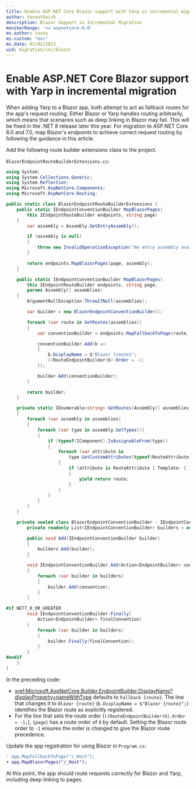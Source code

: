 ```yaml
---
title: Enable ASP.NET Core Blazor support with Yarp in incremental migration
author: twsouthwick
description: Blazor Support in Incremental Migration
monikerRange: '>= aspnetcore-6.0'
ms.author: tasou
ms.custom: "mvc"
ms.date: 03/01/2023
uid: migration/inc/blazor
---
```

# Enable ASP.NET Core Blazor support with Yarp in incremental migration

When adding Yarp to a Blazor app, both attempt to act as fallback routes for the app's request routing. Either Blazor or Yarp handles routing arbitrarily, which means that scenarios such as deep linking in Blazor may fail. This will be fixed in the .NET 8 release later this year. For migration to ASP.NET Core 6.0 and 7.0, map Blazor's endpoints to achieve correct request routing by following the guidance in this article.

Add the following route builder extensions class to the project.

`BlazorEndpointRouteBuilderExtensions.cs`:

```csharp
using System;
using System.Collections.Generic;
using System.Reflection;
using Microsoft.AspNetCore.Components;
using Microsoft.AspNetCore.Routing;

public static class BlazorEndpointRouteBuilderExtensions {
    public static IEndpointConventionBuilder MapBlazorPages(
        this IEndpointRouteBuilder endpoints, string page)
    {
        var assembly = Assembly.GetEntryAssembly();

        if (assembly is null)
        {
            throw new InvalidOperationException("No entry assembly available.");
        }

        return endpoints.MapBlazorPages(page, assembly);
    }

    public static IEndpointConventionBuilder MapBlazorPages(
        this IEndpointRouteBuilder endpoints, string page, 
        params Assembly[] assemblies)
    {
        ArgumentNullException.ThrowIfNull(assemblies);

        var builder = new BlazorEndpointConventionBuilder();

        foreach (var route in GetRoutes(assemblies))
        {
            var conventionBuilder = endpoints.MapFallbackToPage(route, page);

            conventionBuilder.Add(b =>
            {
                b.DisplayName = $"Blazor {route}";
                ((RouteEndpointBuilder)b).Order = -1;
            });

            builder.Add(conventionBuilder);
        }

        return builder;
    }

    private static IEnumerable<string> GetRoutes(Assembly[] assemblies)
    {
        foreach (var assembly in assemblies)
        {
            foreach (var type in assembly.GetTypes())
            {
                if (typeof(IComponent).IsAssignableFrom(type))
                {
                    foreach (var attribute in 
                        type.GetCustomAttributes(typeof(RouteAttribute)))
                    {
                        if (attribute is RouteAttribute { Template: { } route })
                        {
                            yield return route;
                        }
                    }
                }
            }
        }
    }

    private sealed class BlazorEndpointConventionBuilder : IEndpointConventionBuilder {
        private readonly List<IEndpointConventionBuilder> builders = new();

        public void Add(IEndpointConventionBuilder builder)
        {
            builders.Add(builder);
        }

        void IEndpointConventionBuilder.Add(Action<EndpointBuilder> convention)
        {
            foreach (var builder in builders)
            {
                builder.Add(convention);
            }
        }

#if NET7_0_OR_GREATER
        void IEndpointConventionBuilder.Finally(
            Action<EndpointBuilder> finalConvention)
        {
            foreach (var builder in builders)
            {
                builder.Finally(finalConvention);
            }
        }
#endif
    }
}
```

In the preceding code:

* <xref:Microsoft.AspNetCore.Builder.EndpointBuilder.DisplayName?displayProperty=nameWithType> defaults to `Fallback {route}`. The line that changes it to `Blazor {route}` (`b.DisplayName = $"Blazor {route}";`) identifies the Blazor route as explicitly registered.
* For the line that sets the route order (`((RouteEndpointBuilder)b).Order = -1;`), `{page}` has a route order of `0` by default. Setting the Blazor route order to `-1` ensures the order is changed to give the Blazor route precedence.

Update the app registration for using Blazor in `Program.cs`:

```diff
- app.MapFallbackToPage("/_Host");
+ app.MapBlazorPages("/_Host");
```

At this point, the app should route requests correctly for Blazor and Yarp, including deep linking to pages.
